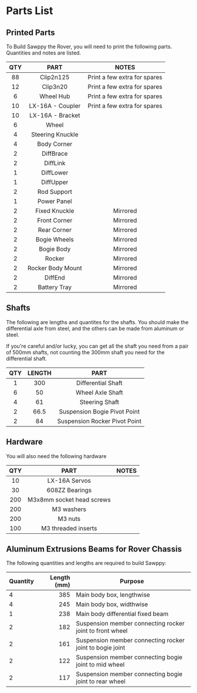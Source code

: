 # Parts List

## Printed Parts
To Build Sawppy the Rover, you will need to print the following parts. Quantities and notes are listed.

| QTY | PART | NOTES |
|:---:|:----:|:-----:|
| 88 | Clip2n125 | Print a few extra for spares |
| 12 | Clip3n20 | Print a few extra for spares |
| 6 | Wheel Hub | Print a few extra for spares |
| 10 | LX-16A - Coupler | Print a few extra for spares |
| 10 | LX-16A - Bracket | |
| 6 | Wheel | |
| 4 | Steering Knuckle | |
| 4 | Body Corner | |
| 2 | DiffBrace | |
| 2 | DiffLink | |
| 1 | DiffLower | |
| 1 | DiffUpper | |
| 2 | Rod Support | |
| 1 | Power Panel | |
| 2 | Fixed Knuckle | Mirrored |
| 2 | Front Corner | Mirrored |
| 2 | Rear Corner | Mirrored |
| 2 | Bogie Wheels | Mirrored |
| 2 | Bogie Body | Mirrored |
| 2 | Rocker | Mirrored |
| 2 | Rocker Body Mount | Mirrored |
| 2 | DiffEnd | Mirrored |
| 2 | Battery Tray | Mirrored |

## Shafts
The following are lengths and quantites for the shafts. You should make the differential axle from steel, and the others can be made from aluminum or steel.

If you're careful and/or lucky, you can get all the shaft you need from a pair of 500mm shafts, not counting the 300mm shaft you need for the differential shaft.

| QTY | LENGTH | PART |
|:---:|:----:|:-----:|
| 1 | 300 | Differential Shaft |
| 6 | 50 | Wheel Axle Shaft |
| 4 | 61 | Steering Shaft |
| 2 | 66.5 | Suspension Bogie Pivot Point |
| 2 | 84 | Suspension Rocker Pivot Point |

## Hardware

You will also need the following hardware

| QTY | PART | NOTES |
|:---:|:----:|:-----:|
| 10 | LX-16A Servos | |
| 30 | 608ZZ Bearings | |
| 200 | M3x8mm socket head screws | |
| 200 | M3 washers | |
| 200 | M3 nuts | |
| 100 | M3 threaded inserts | |


## Aluminum Extrusions Beams for Rover Chassis

The following quantities and lengths are required to build Sawppy:

Quantity | Length (mm) | Purpose
--- | ---: | ---
4 | 385 | Main body box, lengthwise
4 | 245 | Main body box, widthwise
1 | 238 | Main body differential fixed beam
2 | 182 | Suspension member connecting rocker joint to front wheel
2 | 161 | Suspension member connecting rocker joint to bogie joint
2 | 122 | Suspension member connecting bogie joint to mid wheel
2 | 117 | Suspension member connecting bogie joint to rear wheel

